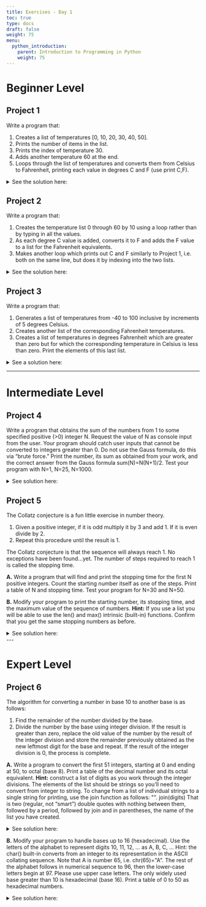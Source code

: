 ```yaml
---
title: Exercises - Day 1
toc: true
type: docs
draft: false
weight: 75
menu:
  python_introduction:
    parent: Introduction to Programming in Python
    weight: 75
---
```


# Beginner Level

## Project 1

Write a program that:

1. Creates a list of temperatures [0, 10, 20, 30, 40, 50].
2. Prints the number of items in the list.
3. Prints the index of temperature 30.
4. Adds another temperature 60 at the end.
5. Loops through the list of temperatures and converts them from Celsius to
Fahrenheit, printing each value in degrees C and F (use print C,F).

<details>
<summary>See the solution here:</summary>
<pre>
c_temps = [0, 10, 20, 30, 40, 50]

print (f"Number of items: {len(c_temps)}.")

print (f"Index of '30': {c_temps.index(30)}.")

c_temps.append(60)

for t in c_temps:
    f = t*1.8 + 32
    print (f"Fahrenheit: {f:.2f}")
</pre>
</details>

## Project 2

Write a program that:

1. Creates the temperature list 0 through 60 by 10 using a loop rather than by
typing in all the values.
2. As each degree C value is added, converts it to F and adds the F value to a list
for the Fahrenheit equivalents.
3. Makes another loop which prints out C and F similarly to Project 1, i.e. both
on the same line, but does it by indexing into the two lists.

<details>
<summary>See the solution here:</summary>
<pre>
c_temps = []
f_temps = []
for t in range(0,70,10):
    c_temps.append(t)
    f = t * 1.8 + 32
    f_temps.append(f)
for index in range(len(c_temps)):
    print (f"Celsius: {c_temps[index]:.1f}, Fahrenheit: {f_temps[index]:.1f}")
</pre>
</details>

## Project 3

Write a program that:

1. Generates a list of temperatures from -40 to 100 inclusive by increments of 5 degrees Celsius. 
2. Creates another list of the corresponding Fahrenheit temperatures. 
3. Creates a list of temperatures in degrees Fahrenheit which are greater than zero but for which the corresponding temperature in Celsius is less than zero. Print the elements of this last list.

<details>
<summary>See a solution here:</summary>
<pre>
c_temps = []
f_temps = []
for t in range(-40,105,5):
    c_temps.append(t)
    f = t * 1.8 + 32
    f_temps.append(f)

filtered = []
for index in range(len(c_temps)):
    print (c_temps[index], f_temps[index])
    if c_temps[index]<0 and f_temps[index]>0:
        filtered.append(f_temps[index])

print (f"Filtered: {filtered}") 
</pre>
</details>

---

# Intermediate Level

## Project 4

Write a program that obtains the sum of the numbers from 1 to some specified positive (>0) integer N. Request the value of N as console input from the user. Your program should catch user inputs that cannot be converted to integers greater than 0.  Do not use the Gauss formula, do this via “brute force.”
Print the number, its sum as obtained from your work, and the correct answer from the Gauss formula sum(N)=N(N+1)/2.  Test your program with N=1, N=25, N=1000.

<details>
<summary>See solution here:</summary>
<pre>
<code>
n_str = input("Please enter integer number N > 0: ")
try:
    N = int(n_str)
    if N >0:
        b_sum = 0
        for number in range(1,N+1):
            b_sum = b_sum+number
        print (f"Sum (brute force): {b_sum}, sum (Gaussian method): {N*(N+1)//2}.")
    else:
        print ("Please enter an integer number greater than 0.")
except:
    print (f"The entered value {n_str} cannot be converted to an integer number")
</code>
</pre>
</details>

## Project 5

The Collatz conjecture is a fun little exercise in number theory. 

1. Given a positive integer, if it is odd multiply it by 3 and add 1. If it is even divide by 2. 
2. Repeat this procedure until the result is 1.

The Collatz conjecture is that the sequence will always reach 1. No exceptions have been found...yet.  The number of steps required to reach 1 is called the stopping time.

**A.** Write a program that will find and print the stopping time for the first N positive integers. Count the starting number itself as one of the steps. Print a table of N and stopping time.
Test your program for N=30 and N=50.

**B.** Modify your program to print the starting number, its stopping time, and the maximum value of the sequence of numbers. **Hint:** If you use a list you will be able to use the len() and max() intrinsic (built-in) functions. Confirm that you get the same stopping numbers as before.

<details>
<summary>See solution here:</summary>
<pre>
collatz(N):
    """Collatz conjecture algorithm."""
    steps = [N]
    while N>1:
        if (N % 2 == 0):
            N = N // 2
        else:
            N = N * 3 + 1
        steps.append(N)
    return len(steps),max(steps)

numbers = [30,50]
for N in numbers:
    print (f"Computing Collatz for N={N}")
    header = f"{'N':>5}|{'stopping time':>15}|{'max value':>10}"
    print (header)
    print ("".join(['-'] * len(header)))
    for n in range(1,N+1):
        stop,max_value = collatz(n)
        print (f"{n:5}|{stop:15d}|{max_value:10d}")
</pre>
</details>
--- 

# Expert Level

## Project 6

The algorithm for converting a number in base 10 to another base is as follows:

1. Find the remainder of the number divided by the base.
2. Divide the number by the base using integer division. If the result is greater than zero, replace the old value of the number by the result of the integer division and store the remainder previously obtained as the new leftmost digit for the base and repeat. If the result of the integer division is 0, the process is complete.

**A.** Write a program to convert the first 51 integers, starting at 0 and ending at 50, to octal (base 8). Print a table of the decimal number and its octal equivalent.
**Hint:** construct a list of digits as you work through the integer divisions. The elements of the list should be strings so you’ll need to convert from integer to string. To change from a list of individual strings to a single string for printing, use the join function as follows:
 "". join(digits)
That is two (regular, not “smart”) double quotes with nothing between them, followed by a period, followed by join and in parentheses, the name of the list you have created.

<details>
<summary>See solution here:</summary>
<pre>
def convert_8(N, base=8):
    """Convert base 10 number to number with base 8 (octal)."""
    digits = []
    if n==0:
        return "0"
    while N>0:
        r = N % base
        N = N // base
        digits.append(str(r))
    return "".join(digits[::-1])

print (f"{'Base 10':>8}|{'Base 8':>8}")
for n in range(51):
    print (f"{n:8d}|{convert_8(n):>8}")
</pre>
</details>    
    
**B.** Modify your program to handle bases up to 16 (hexadecimal). Use the letters of the alphabet to represent digits 10, 11, 12, ... as A, B, C, ... Hint: the char(<number>) built-in converts from an integer to its representation in the ASCII collating sequence. Note that A is number 65, i.e. chr(65)="A". The rest of the alphabet follows in numerical sequence to 96, then the lower-case letters begin at 97. Please use upper case letters.
The only widely used base greater than 10 is hexadecimal (base 16). Print a table of 0 to 50 as hexadecimal numbers.

<details>
<summary>See solution here:</summary>
<pre>
def convert(N, alphabet, base=16):
    """Convert base 10 number to number with custom base.""" 
    digits = []
    if n==0:
        return "0"
    while N>0:
        r = N % base
        N = N // base
        digits.append(alphabet[r])
    return "".join(digits[::-1])

base = 8
alphabet = {i:chr(48+i) for i in range(10)}
alphabet.update({10+i:chr(65+i) for i in range(6)})
print (f"{'Base 10':>8}|{'Base {base}':>8}")
for n in range(51):
    conv = convert(n, alphabet, base=base)
    print (f"{n:8d}|{conv:>8}")
</pre>
</details>   